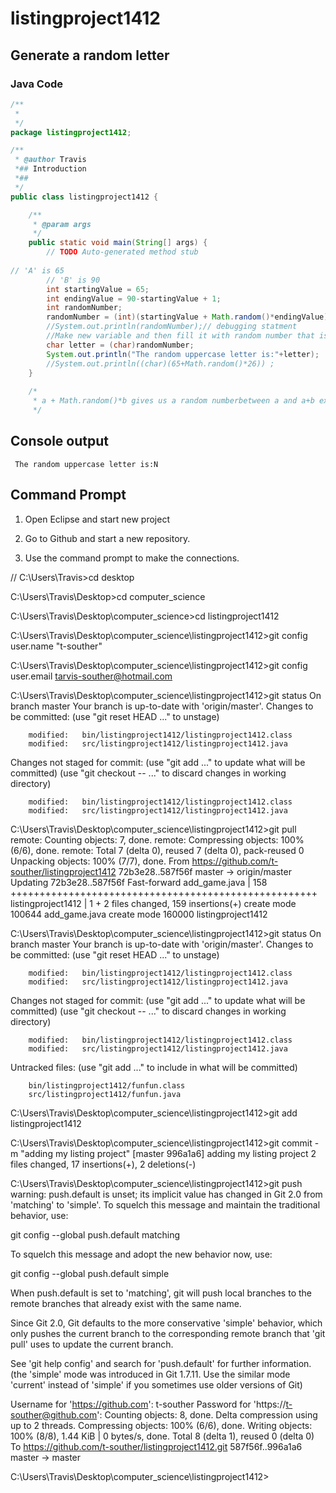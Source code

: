 # listingproject1412
## Generate a random letter
### Java Code
``` Java
/**
 * 
 */
package listingproject1412;

/**
 * @author Travis
 *## Introduction
 *##
 */
public class listingproject1412 {

	/**
	 * @param args
	 */
	public static void main(String[] args) {
		// TODO Auto-generated method stub
		
// 'A' is 65
		// 'B' is 90
		int startingValue = 65;
		int endingValue = 90-startingValue + 1;
		int randomNumber;
		randomNumber = (int)(startingValue + Math.random()*endingValue);
		//System.out.println(randomNumber);// debugging statment
		//Make new variable and then fill it with random number that is between our starting value and endingValue
		char letter = (char)randomNumber;
		System.out.println("The random uppercase letter is:"+letter);
		//System.out.println((char)(65+Math.random()*26)) ;
	}
	
	/*		
	 * a + Math.random()*b gives us a random numberbetween a and a+b excluding a+b
	 */
```
## Console output	 
	 The random uppercase letter is:N
## Command Prompt	 
1. Open Eclipse and start new project

2. Go to Github and start a new repository.

3. Use the command prompt to make the connections.

// 
C:\Users\Travis>cd desktop

C:\Users\Travis\Desktop>cd computer_science

C:\Users\Travis\Desktop\computer_science>cd listingproject1412

C:\Users\Travis\Desktop\computer_science\listingproject1412>git config user.name "t-souther"

C:\Users\Travis\Desktop\computer_science\listingproject1412>git config user.email tarvis-souther@hotmail.com

C:\Users\Travis\Desktop\computer_science\listingproject1412>git status
On branch master
Your branch is up-to-date with 'origin/master'.
Changes to be committed:
  (use "git reset HEAD <file>..." to unstage)

        modified:   bin/listingproject1412/listingproject1412.class
        modified:   src/listingproject1412/listingproject1412.java

Changes not staged for commit:
  (use "git add <file>..." to update what will be committed)
  (use "git checkout -- <file>..." to discard changes in working directory)

        modified:   bin/listingproject1412/listingproject1412.class
        modified:   src/listingproject1412/listingproject1412.java


C:\Users\Travis\Desktop\computer_science\listingproject1412>git pull
remote: Counting objects: 7, done.
remote: Compressing objects: 100% (6/6), done.
remote: Total 7 (delta 0), reused 7 (delta 0), pack-reused 0
Unpacking objects: 100% (7/7), done.
From https://github.com/t-souther/listingproject1412
   72b3e28..587f56f  master     -> origin/master
Updating 72b3e28..587f56f
Fast-forward
 add_game.java      | 158 +++++++++++++++++++++++++++++++++++++++++++++++++++++
 listingproject1412 |   1 +
 2 files changed, 159 insertions(+)
 create mode 100644 add_game.java
 create mode 160000 listingproject1412

C:\Users\Travis\Desktop\computer_science\listingproject1412>git status
On branch master
Your branch is up-to-date with 'origin/master'.
Changes to be committed:
  (use "git reset HEAD <file>..." to unstage)

        modified:   bin/listingproject1412/listingproject1412.class
        modified:   src/listingproject1412/listingproject1412.java

Changes not staged for commit:
  (use "git add <file>..." to update what will be committed)
  (use "git checkout -- <file>..." to discard changes in working directory)

        modified:   bin/listingproject1412/listingproject1412.class
        modified:   src/listingproject1412/listingproject1412.java

Untracked files:
  (use "git add <file>..." to include in what will be committed)

        bin/listingproject1412/funfun.class
        src/listingproject1412/funfun.java


C:\Users\Travis\Desktop\computer_science\listingproject1412>git add listingproject1412

C:\Users\Travis\Desktop\computer_science\listingproject1412>git commit -m "adding my listing project"
[master 996a1a6] adding my listing project
 2 files changed, 17 insertions(+), 2 deletions(-)

C:\Users\Travis\Desktop\computer_science\listingproject1412>git push
warning: push.default is unset; its implicit value has changed in
Git 2.0 from 'matching' to 'simple'. To squelch this message
and maintain the traditional behavior, use:

  git config --global push.default matching

To squelch this message and adopt the new behavior now, use:

  git config --global push.default simple

When push.default is set to 'matching', git will push local branches
to the remote branches that already exist with the same name.

Since Git 2.0, Git defaults to the more conservative 'simple'
behavior, which only pushes the current branch to the corresponding
remote branch that 'git pull' uses to update the current branch.

See 'git help config' and search for 'push.default' for further information.
(the 'simple' mode was introduced in Git 1.7.11. Use the similar mode
'current' instead of 'simple' if you sometimes use older versions of Git)

Username for 'https://github.com': t-souther
Password for 'https://t-souther@github.com':
Counting objects: 8, done.
Delta compression using up to 2 threads.
Compressing objects: 100% (6/6), done.
Writing objects: 100% (8/8), 1.44 KiB | 0 bytes/s, done.
Total 8 (delta 1), reused 0 (delta 0)
To https://github.com/t-souther/listingproject1412.git
   587f56f..996a1a6  master -> master

C:\Users\Travis\Desktop\computer_science\listingproject1412>
	 
